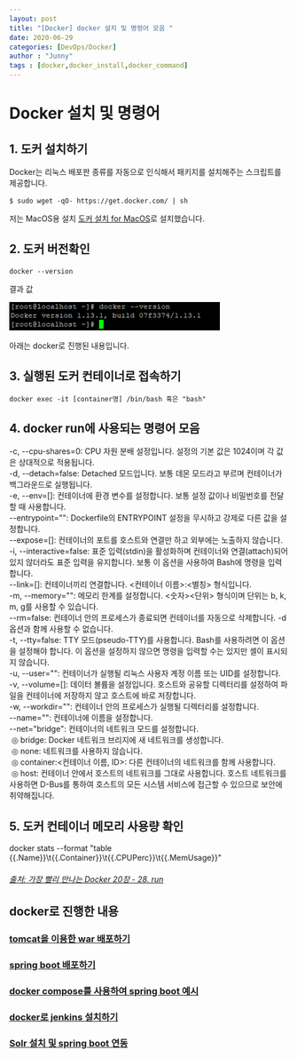 ```yaml
---
layout: post
title: "[Docker] docker 설치 및 명령어 모음 "
date: 2020-06-29
categories: [DevOps/Docker]
author : "Junny"
tags : [docker,docker_install,docker_command]
---
```

# Docker 설치 및 명령어

## 1. 도커 설치하기

Docker는 리눅스 배포판 종류를 자동으로 인식해서 패키지를 설치해주는 스크립트를 제공합니다.
```
$ sudo wget -qO- https://get.docker.com/ | sh
```
저는 MacOS용 설치 [도커 설치 for MacOS](https://hub.docker.com/editions/community/docker-ce-desktop-mac/)로 설치했습니다.

## 2. 도커 버전확인

```
docker --version
```
결과 값

![docker --version img](/assets/image/docker/docker_version.png)<br>

아래는 docker로 진행된 내용입니다.

## 3. 실행된 도커 컨테이너로 접속하기

```
docker exec -it [container명] /bin/bash 혹은 "bash"
```

## 4. docker run에 사용되는 명령어 모음
-c, --cpu-shares=0: CPU 자원 분배 설정입니다. 설정의 기본 값은 1024이며 각 값은 상대적으로 적용됩니다. <br>
-d, --detach=false: Detached 모드입니다. 보통 데몬 모드라고 부르며 컨테이너가 백그라운드로 실행됩니다.  <br>
-e, --env=[]: 컨테이너에 환경 변수를 설정합니다. 보통 설정 값이나 비밀번호를 전달할 때 사용합니다. <br>
--entrypoint="": Dockerfile의 ENTRYPOINT 설정을 무시하고 강제로 다른 값을 설정합니다. <br>
--expose=[]: 컨테이너의 포트를 호스트와 연결만 하고 외부에는 노출하지 않습니다. <br>
-i, --interactive=false: 표준 입력(stdin)을 활성화하며 컨테이너와 연결(attach)되어 있지 않더라도 표준 입력을 유지합니다. 보통 이 옵션을 사용하여 Bash에 명령을 입력합니다. <br>
--link=[]: 컨테이너끼리 연결합니다. &lt;컨테이너 이름&gt;:&lt;별칭&gt; 형식입니다. <br>
-m, --memory="": 메모리 한계를 설정합니다. &lt;숫자&gt;&lt;단위&gt; 형식이며 단위는 b, k, m, g를 사용할 수 있습니다.<br>
--rm=false: 컨테이너 안의 프로세스가 종료되면 컨테이너를 자동으로 삭제합니다. -d 옵션과 함께 사용할 수 없습니다.<br>
-t, --tty=false: TTY 모드(pseudo-TTY)를 사용합니다. Bash를 사용하려면 이 옵션을 설정해야 합니다. 이 옵션을 설정하지 않으면 명령을 입력할 수는 있지만 셸이 표시되지 않습니다. <br>
-u, --user="": 컨테이너가 실행될 리눅스 사용자 계정 이름 또는 UID를 설정합니다. <br>
-v, --volume=[]: 데이터 볼륨을 설정입니다. 호스트와 공유할 디렉터리를 설정하여 파일을 컨테이너에 저장하지 않고 호스트에 바로 저장합니다.<br>
-w, --workdir="": 컨테이너 안의 프로세스가 실행될 디렉터리를 설정합니다.<br>
--name="": 컨테이너에 이름을 설정합니다.<br>
--net="bridge": 컨테이너의 네트워크 모드를 설정합니다.<br>
&nbsp;◎ bridge: Docker 네트워크 브리지에 새 네트워크를 생성합니다.<br>
&nbsp;◎ none: 네트워크를 사용하지 않습니다.<br>
&nbsp;◎ container:<컨테이너 이름, ID>: 다른 컨테이너의 네트워크를 함께 사용합니다.<br>
&nbsp;◎ host: 컨테이너 안에서 호스트의 네트워크를 그대로 사용합니다. 호스트 네트워크를 사용하면 D-Bus를 통하여 호스트의 모든 시스템 서비스에 접근할 수 있으므로 보안에 취약해집니다.<br>

## 5. 도커 컨테이너 메모리 사용량 확인
docker stats --format "table {{.Name}}\t{{.Container}}\t{{.CPUPerc}}\t{{.MemUsage}}"

###### [출처: 가장 빨리 만나는 Docker 20장 - 28. run](http://pyrasis.com/book/DockerForTheReallyImpatient/Chapter20/28)

## docker로 진행한 내용
### [tomcat을 이용한 war 배포하기](https://github.com/SeongJunKang/doicker_practice/tree/master/tomcat)
### [spring boot 배포하기](https://github.com/SeongJunKang/doicker_practice/tree/master/spring_boot)
### [docker compose를 사용하여 spring boot 예시](https://github.com/SeongJunKang/doicker_practice/tree/master/docker-compose)
### [docker로 jenkins 설치하기](https://github.com/SeongJunKang/doicker_practice/tree/master/jenkins)
### [Solr 설치 및 spring boot 연동](https://github.com/SeongJunKang/doicker_practice/tree/master/solr)
<br>
